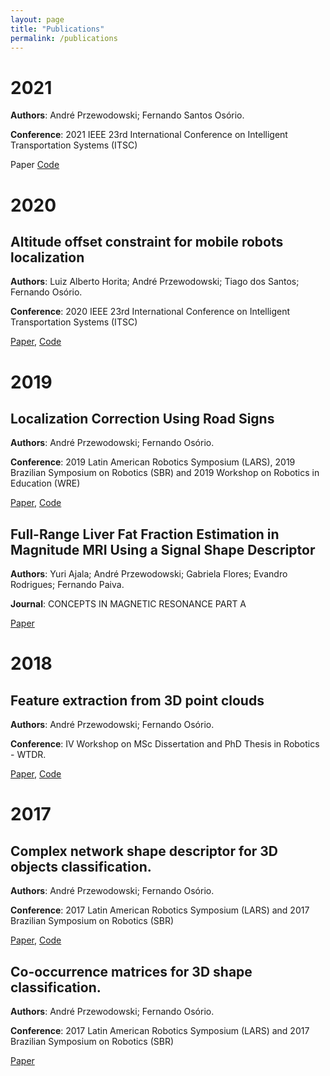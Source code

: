 ```yaml
---
layout: page
title: "Publications"
permalink: /publications
---
```


2021
==============
**Authors**: André Przewodowski; Fernando Santos Osório.

**Conference**: 2021 IEEE 23rd International Conference on Intelligent Transportation Systems (ITSC)

Paper
[Code](https://github.com/cabraile/DMLAV)

2020
==============

Altitude offset constraint for mobile robots localization
--------------------
**Authors**: Luiz Alberto Horita; André Przewodowski; Tiago dos Santos; Fernando Osório.

**Conference**: 2020 IEEE 23rd International Conference on Intelligent Transportation Systems (ITSC)

[Paper](https://ieeexplore.ieee.org/document/9294561),
[Code](https://github.com/cabraile/Elevation-Offset-based-Filter)

2019
==============

Localization Correction Using Road Signs
--------------------
**Authors**: André Przewodowski; Fernando Osório.

**Conference**: 2019 Latin American Robotics Symposium (LARS), 2019 Brazilian Symposium on Robotics (SBR) and 2019 Workshop on Robotics in Education (WRE)

[Paper](https://ieeexplore.ieee.org/document/9018621),
[Code](https://github.com/cabraile/locosigns-ws)

Full-Range Liver Fat Fraction Estimation in Magnitude MRI Using a Signal Shape Descriptor
--------------------
**Authors**: Yuri Ajala; André Przewodowski; Gabriela Flores; Evandro Rodrigues; Fernando Paiva.

**Journal**: CONCEPTS IN MAGNETIC RESONANCE PART A

[Paper](https://www.hindawi.com/journals/cmra/2019/3439468/)

2018
==============

Feature extraction from 3D point clouds
--------------
**Authors**: André Przewodowski; Fernando Osório.

**Conference**: IV Workshop on MSc Dissertation and PhD Thesis in Robotics - WTDR.

[Paper](https://onedrive.live.com/?authkey=%21AJ3kn0D1gZXvxWc&cid=5B85CBD24DB3437D&id=5B85CBD24DB3437D%2178845&parId=5B85CBD24DB3437D%2178842&o=OneUp),
[Code](https://github.com/cabraile/The-Reference-Points-Histograms-Shape-Descritpor)

2017
==============

Complex network shape descriptor for 3D objects classification.
------------

**Authors**: André Przewodowski; Fernando Osório.

**Conference**: 2017 Latin American Robotics Symposium (LARS) and 2017 Brazilian Symposium on Robotics (SBR)

[Paper](https://ieeexplore.ieee.org/document/8215280),
[Code](https://github.com/cabraile/Complex-Network-Shapes-Decriptor)

Co-occurrence matrices for 3D shape classification.
------------

**Authors**: André Przewodowski; Fernando Osório.

**Conference**: 2017 Latin American Robotics Symposium (LARS) and 2017 Brazilian Symposium on Robotics (SBR)

[Paper](https://ieeexplore.ieee.org/document/8215281)
